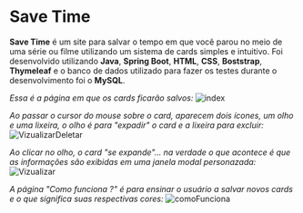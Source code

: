 # Save Time

<b>Save Time</b> é um site para salvar o tempo em que você parou no meio de uma série ou filme utilizando um sistema de cards simples e intuitivo.
Foi desenvolvido utilizando <b>Java</b>, <b>Spring Boot</b>, <b>HTML</b>, <b>CSS</b>, <b>Boststrap</b>, <b>Thymeleaf</b> e o banco de dados utilizado para fazer os testes durante o desenvolvimento foi o <b>MySQL</b>.

<em>Essa é a página em que os cards ficarão salvos:</em>
![index](https://user-images.githubusercontent.com/79797709/113371517-f0ab2180-933c-11eb-90ce-261dc9bb674c.png)

<em>Ao passar o cursor do mouse sobre o card, aparecem dois ícones, um olho e uma lixeira, o olho é para "expadir" o card e a lixeira para excluir:</em>
![VizualizarDeletar](https://user-images.githubusercontent.com/79797709/113372903-08d07000-9340-11eb-90db-aab28431cced.png)

<em>Ao clicar no olho, o card "se expande"... na verdade o que acontece é que as informações são exibidas em uma janela modal personazada:</em>
![Vizualizar](https://user-images.githubusercontent.com/79797709/113372911-0b32ca00-9340-11eb-9cb6-59ae447cebab.png)

<em>A página "Como funciona ?" é para ensinar o usuário a salvar novos cards e o que significa suas respectivas cores:</em>
![comoFunciona](https://user-images.githubusercontent.com/79797709/114233375-94a35700-9953-11eb-8cac-000e34737c86.png)


